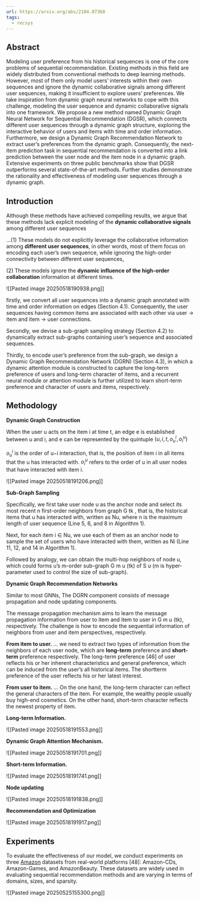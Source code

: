 ```yaml
---
url: https://arxiv.org/abs/2104.07368
tags:
  - recsys
---
```

## Abstract

Modeling user preference from his historical sequences is one of the core problems of sequential recommendation. Existing methods in this field are widely distributed from conventional methods to deep learning methods. However, most of them only model users’ interests within their own sequences and ignore the dynamic collaborative signals among different user sequences, making it insufficient to explore users’ preferences. We take inspiration from dynamic graph neural networks to cope with this challenge, modeling the user sequence and dynamic collaborative signals into one framework. We propose a new method named Dynamic Graph Neural Network for Sequential Recommendation (DGSR), which connects different user sequences through a dynamic graph structure, exploring the interactive behavior of users and items with time and order information. Furthermore, we design a Dynamic Graph Recommendation Network to extract user’s preferences from the dynamic graph. Consequently, the next-item prediction task in sequential recommendation is converted into a link prediction between the user node and the item node in a dynamic graph. Extensive experiments on three public benchmarks show that DGSR outperforms several state-of-the-art methods. Further studies demonstrate the rationality and effectiveness of modeling user sequences through a dynamic graph.

## Introduction

Although these methods have achieved compelling results, we argue that these methods lack explicit modeling of the **dynamic collaborative signals** among different user sequences

...(1) These models do not explicitly leverage the collaborative information among **different user sequences**, in other words, most of them focus on encoding each user’s own sequence, while ignoring the high-order connectivity between different user sequences,

(2) These models ignore the **dynamic influence of the high-order collaboration** information at different times.

![[Pasted image 20250518190938.png]]

firstly, we convert all user sequences into a dynamic graph annotated with time and order information on edges (Section 4.1). Consequently, the user sequences having common items are associated with each other via user → item and item → user connections.

Secondly, we devise a sub-graph sampling strategy (Section 4.2) to dynamically extract sub-graphs containing user’s sequence and associated sequences.

Thirdly, to encode user’s preference from the sub-graph, we design a Dynamic Graph Recommendation Network (DGRN) (Section 4.3), in which a dynamic attention module is constructed to capture the long-term preference of users and long-term character of items, and a recurrent neural module or attention module is further utilized to learn short-term preference and character of users and items, respectively.

## Methodology

**Dynamic Graph Construction**

When the user u acts on the item i at time t, an edge e is established between u and i, and e can be represented by the quintuple $(u, i, t, o^i_u, o^u_i)$

$o^i_u$ is the order of u−i interaction, that is, the position of item i in all items that the u has interacted with. $o^u_i$ refers to the order of u in all user nodes that have interacted with item i.

![[Pasted image 20250518191206.png]]

**Sub-Graph Sampling**

Specifically, we first take user node u as the anchor node and select its most recent n first-order neighbors from graph G tk , that is, the historical items that u has interacted with, written as Nu, where n is the maximum length of user sequence (Line 5, 6, and 8 in Algorithm 1).

Next, for each item i ∈ Nu, we use each of them as an anchor node to sample the set of users who have interacted with them, written as Ni (Line 11, 12, and 14 in Algorithm 1).

Followed by analogy, we can obtain the multi-hop neighbors of node u, which could forms u’s m-order sub-graph G m u (tk) of S u (m is hyper-parameter used to control the size of sub-graph).

**Dynamic Graph Recommendation Networks**

Similar to most GNNs, The DGRN component consists of message propagation and node updating components.

The message propagation mechanism aims to learn the message propagation information from user to item and item to user in G m u (tk), respectively. The challenge is how to encode the sequential information of neighbors from user and item perspectives, respectively.

**From item to user.** ... we need to extract two types of information from the neighbors of each user node, which are **long-term** preference and **short-term** preference respectively. The long-term preference [46] of user reflects his or her inherent characteristics and general preference, which can be induced from the user’s all historical items. The shortterm preference of the user reflects his or her latest interest.

**From user to item.** ... On the one hand, the long-term character can reflect the general characters of the item. For example, the wealthy people usually buy high-end cosmetics. On the other hand, short-term character reflects the newest property of item.

**Long-term Information.**

![[Pasted image 20250518191553.png]]

**Dynamic Graph Attention Mechanism.**

![[Pasted image 20250518191701.png]]

**Short-term Information.**

![[Pasted image 20250518191741.png]]

**Node updating**

![[Pasted image 20250518191838.png]]

**Recommendation and Optimization**

![[Pasted image 20250518191917.png]]

## Experiments

To evaluate the effectiveness of our model, we conduct experiments on three [Amazon](https://jmcauley.ucsd.edu/data/amazon/) datasets from real-world platforms [48]: Amazon-CDs, Amazon-Games, and AmazonBeauty. These datasets are widely used in evaluating sequential recommendation methods and are varying in terms of domains, sizes, and sparsity.

![[Pasted image 20250525155300.png]]